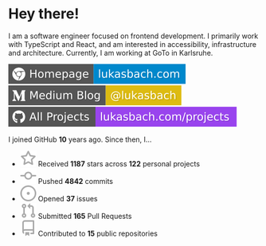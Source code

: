 # Hey there!

I am a software engineer focused on frontend development. I primarily work with TypeScript and React, and am interested in accessibility, infrastructure and architecture. Currently, I am working at GoTo in Karlsruhe.

[![Homepage](./icons/homepage.svg)](https://lukasbach.com)
[![Medium Blog](./icons/medium.svg)](https://medium.com/@lukasbach)
[![My Projects](./icons/projects.svg)](https://lukasbach.com/projects)

I joined GitHub **10** years ago. Since then, I...

- ![](./icons/star.svg) Received **1187** stars across **122** personal projects
- ![](./icons/commit.svg) Pushed **4842** commits
- ![](./icons/issues.svg) Opened **37** issues
- ![](./icons/pr.svg) Submitted **165** Pull Requests
- ![](./icons/repo.svg) Contributed to **15** public repositories
